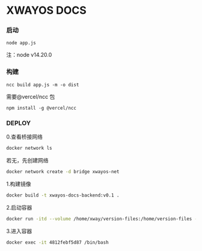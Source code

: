 # XWAYOS DOCS

### 启动
```
node app.js
```
注：node v14.20.0


### 构建
```
ncc build app.js -m -o dist
```
需要@vercel/ncc 包
```
npm install -g @vercel/ncc
```


### DEPLOY
0.查看桥接网络
```bash
docker network ls
```
若无，先创建网络
```bash
docker network create -d bridge xwayos-net
```
1.构建镜像
```bash
docker build -t xwayos-docs-backend:v0.1 .
```
2.启动容器
```bash
docker run -itd --volume /home/xway/version-files:/home/version-files --name xwayos-docs-backend --network xwayos-net -p 9042:9040 -d xwayos-docs-backend:v0.1
```
3.进入容器
```bash
docker exec -it 4812febf5d87 /bin/bash
```